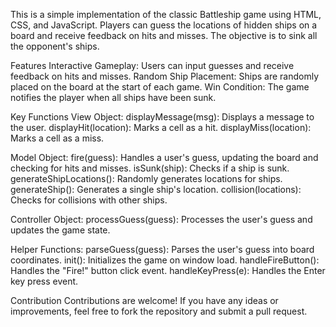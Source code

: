This is a simple implementation of the classic Battleship game using HTML, CSS, and JavaScript. Players can guess the locations of hidden ships on a board and receive feedback on hits and misses. The objective is to sink all the opponent's ships.

Features
Interactive Gameplay: Users can input guesses and receive feedback on hits and misses.
Random Ship Placement: Ships are randomly placed on the board at the start of each game.
Win Condition: The game notifies the player when all ships have been sunk.

Key Functions
View Object:
displayMessage(msg): Displays a message to the user.
displayHit(location): Marks a cell as a hit.
displayMiss(location): Marks a cell as a miss.

Model Object:
fire(guess): Handles a user's guess, updating the board and checking for hits and misses.
isSunk(ship): Checks if a ship is sunk.
generateShipLocations(): Randomly generates locations for ships.
generateShip(): Generates a single ship's location.
collision(locations): Checks for collisions with other ships.

Controller Object:
processGuess(guess): Processes the user's guess and updates the game state.

Helper Functions:
parseGuess(guess): Parses the user's guess into board coordinates.
init(): Initializes the game on window load.
handleFireButton(): Handles the "Fire!" button click event.
handleKeyPress(e): Handles the Enter key press event.

Contribution
Contributions are welcome! If you have any ideas or improvements, feel free to fork the repository and submit a pull request.
